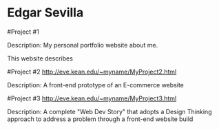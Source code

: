 # Edgar Sevilla
#Project #1

Description: My personal portfolio website about me.

This website describes

#Project #2
http://eve.kean.edu/~myname/MyProject2.html

Description: A front-end prototype of an E-commerce website

#Project #3
http://eve.kean.edu/~myname/MyProject3.html

Description: A complete "Web Dev Story" that adopts a Design Thinking approach to address a problem through a front-end website build
